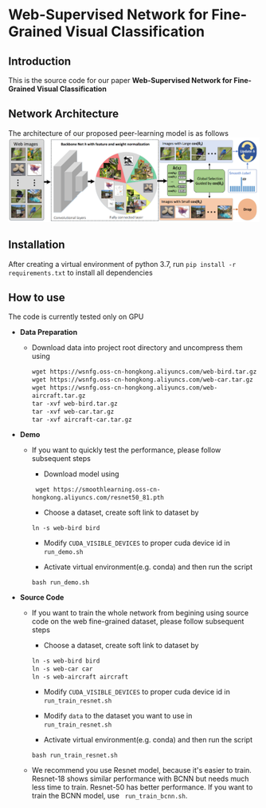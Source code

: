 # Web-Supervised Network for Fine-Grained Visual Classification

Introduction
------------
This is the source code for our paper **Web-Supervised Network for Fine-Grained Visual Classification**

Network Architecture
--------------------
The architecture of our proposed peer-learning model is as follows
![network](network.png)

Installation
------------
After creating a virtual environment of python 3.7, run `pip install -r requirements.txt` to install all dependencies

How to use
------------
The code is currently tested only on GPU
* **Data Preparation**
    - Download data into project root directory and uncompress them using
        ```
        wget https://wsnfg.oss-cn-hongkong.aliyuncs.com/web-bird.tar.gz
        wget https://wsnfg.oss-cn-hongkong.aliyuncs.com/web-car.tar.gz
        wget https://wsnfg.oss-cn-hongkong.aliyuncs.com/web-aircraft.tar.gz
        tar -xvf web-bird.tar.gz
        tar -xvf web-car.tar.gz
        tar -xvf aircraft-car.tar.gz
        ```
* **Demo**
    - If you want to quickly test the performance, please follow subsequent steps
    
      - Download model using
       ```
        wget https://smoothlearning.oss-cn-hongkong.aliyuncs.com/resnet50_81.pth
       ```
    
      - Choose a dataset, create soft link to dataset by
       ```
       ln -s web-bird bird
       ```  
      
       - Modify `CUDA_VISIBLE_DEVICES` to proper cuda device id in  ``` run_demo.sh```
       
       - Activate virtual environment(e.g. conda) and then run the script
       ```
       bash run_demo.sh
       ```

* **Source Code**

    - If you want to train the whole network from begining using source code on the web fine-grained dataset, please follow subsequent steps
    
      - Choose a dataset, create soft link to dataset by
       ```
       ln -s web-bird bird
       ln -s web-car car
       ln -s web-aircraft aircraft
       ```  
      - Modify `CUDA_VISIBLE_DEVICES` to proper cuda device id in  ``` run_train_resnet.sh```
      - Modify `data` to the dataset you want to use in  ``` run_train_resnet.sh```
      
      - Activate virtual environment(e.g. conda) and then run the script
       ```
       bash run_train_resnet.sh
       ```
    - We recommend you use Resnet model, because it's easier to train. Resnet-18 shows similar performance with BCNN but needs much less time to train. Resnet-50 has better performance. If you want to train the BCNN model, use ``` run_train_bcnn.sh```. 
